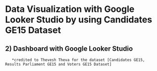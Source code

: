 # Data Visualization with Google Looker Studio by using Candidates GE15 Dataset

## 2) Dashboard with Google Looker Studio

       *credited to Thevesh Theva for the dataset [Candidates GE15, Results Parliament GE15 and Voters GE15 Dataset]

